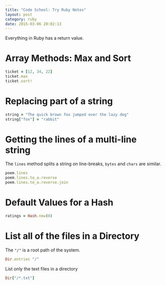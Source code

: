 ```yaml
---
title: "Code School: Try Ruby Notes" 
layout: post
category: ruby 
date: 2015-03-06 20:02:13 
---
```


Everything in Ruby has a return value.


# Array Methods: Max and Sort

```ruby
ticket = [12, 34, 22]
ticket.max
ticket.sort!
```


# Replacing part of a string

```ruby
string = "The quick brown fox jumped over the lazy dog"
string["fox"] = "rabbit"
```


# Getting the lines of a multi-line string

The `lines` method splits a string on line-breaks, `bytes` and `chars` are similar.

```ruby
poem.lines
poem.lines.to_a.reverse
poem.lines.to_a.reverse.join
```

# Default Values for a Hash

```ruby
ratings = Hash.new(0)
```

# List all of the files in a Directory

The `"/"` is a root path of the system.

```ruby
Dir.entries "/"
```

List only the text files in a directory

```ruby
Dir["/*.tx­t"]
```